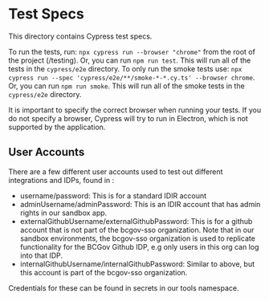 # Test Specs

This directory contains Cypress test specs.

To run the tests, run: `npx cypress run --browser "chrome"` from the root of the project (/testing). Or, you can run `npm run test`. This will run all of the tests in the `cypress/e2e` directory.
To only run the smoke tests use: `npx cypress run --spec 'cypress/e2e/**/smoke-*-*.cy.ts' --browser chrome`. Or, you can run `npm run smoke`. This will run all of the smoke tests in the `cypress/e2e` directory.

It is important to specify the correct browser when running your tests. If you do not specify a browser, Cypress will try to run in Electron, which is not supported by the application.

## User Accounts

There are a few different user accounts used to test out different integrations and IDPs, found in [](../../sample.cypress.env.json):

- username/password: This is for a standard IDIR account
- adminUsername/adminPassword: This is an IDIR account that has admin rights in our sandbox app.
- externalGithubUsername/externalGithubPassword: This is for a github account that is not part of the bcgov-sso organization. Note that in our sandbox environments, the bcgov-sso organization is used to replicate functionality for the BCGov Github IDP, e.g only users in this org can log into that IDP.
- internalGithubUsername/internalGithubPassword: Similar to above, but this account is part of the bcgov-sso organization.

Credentials for these can be found in secrets in our tools namespace.

